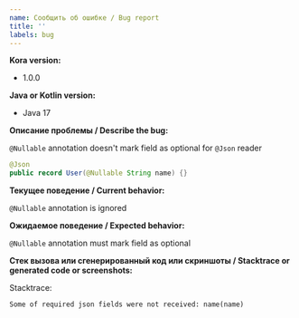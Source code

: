 ```yaml
---
name: Сообщить об ошибке / Bug report
title: ''
labels: bug
---
```


**Kora version:**
- 1.0.0

**Java or Kotlin version:**
- Java 17

**Описание проблемы / Describe the bug:**

`@Nullable` annotation doesn't mark field as optional for `@Json` reader

```java
@Json
public record User(@Nullable String name) {}
```

**Текущее поведение / Current behavior:**

`@Nullable` annotation is ignored

**Ожидаемое поведение / Expected behavior:**

`@Nullable` annotation must mark field as optional

**Стек вызова или сгенерированный код или скриншоты / Stacktrace or generated code or screenshots:**

Stacktrace:
```text
Some of required json fields were not received: name(name)
```
